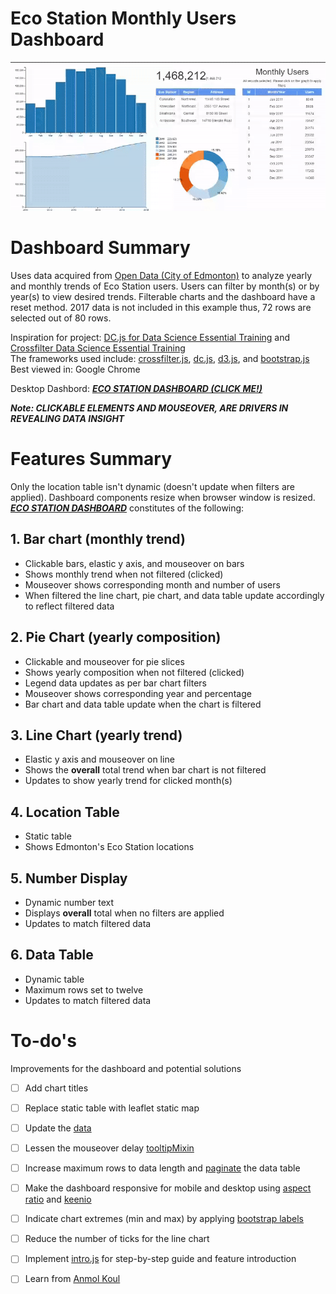 # Eco Station Monthly Users Dashboard
![](Eco-Stations.gif)

# Dashboard Summary
Uses data acquired from [Open Data (City of Edmonton)](https://dashboard.edmonton.ca/Dashboard/Eco-Station-Users-Monthly/2zer-fm7k) to analyze yearly and monthly trends of Eco Station users. Users can filter by month(s) or by year(s) to view desired trends. Filterable charts and the dashboard have a reset method. 2017 data is not included in this example thus, 72 rows are selected out of 80 rows.

Inspiration for project: [DC.js for Data Science Essential Training](https://www.lynda.com/JavaScript-tutorials/DC-js-Data-Science-Essential-Training/540535-2.html) and [Crossfilter Data Science Essential Training](https://www.lynda.com/JavaScript-tutorials/Crossfilter-Data-Science-Essential-Training/540534-2.html)<br>
The frameworks used include:
[crossfilter.js](http://square.github.io/crossfilter/), [dc.js](https://dc-js.github.io/dc.js/), [d3.js](https://d3js.org/), and [bootstrap.js](https://getbootstrap.com/docs/3.3/javascript/)<br>
Best viewed in: Google Chrome

Desktop Dashbord: [*****ECO STATION DASHBOARD (CLICK ME!)*****](https://mikelotis.github.io/Edmonton-Eco-Stations/)

***Note: CLICKABLE ELEMENTS AND MOUSEOVER, ARE DRIVERS IN REVEALING DATA INSIGHT***

# Features Summary
Only the location table isn't dynamic (doesn't update when filters are applied). Dashboard components resize when browser window is resized. [***ECO STATION DASHBOARD***](https://mikelotis.github.io/Edmonton-Eco-Stations/) constitutes of the following:
## 1. Bar chart (monthly trend)
* Clickable bars, elastic y axis, and mouseover on bars
* Shows monthly trend when not filtered (clicked)
* Mouseover shows corresponding month and number of users
* When filtered the line chart, pie chart, and data table update accordingly to reflect filtered data
## 2. Pie Chart (yearly composition)
* Clickable and mouseover for pie slices
* Shows yearly composition when not filtered (clicked)
* Legend data updates as per bar chart filters
* Mouseover shows corresponding year and percentage
* Bar chart and data table update when the chart is filtered
## 3. Line Chart (yearly trend)
* Elastic y axis and mouseover on line
* Shows the **overall** total trend when bar chart is not filtered
* Updates to show yearly trend for clicked month(s)
## 4. Location Table
* Static table
* Shows Edmonton's Eco Station locations
## 5. Number Display
* Dynamic number text
* Displays **overall** total when no filters are applied
* Updates to match filtered data
## 6. Data Table
* Dynamic table
* Maximum rows set to twelve
* Updates to match filtered data

# To-do's
Improvements for the dashboard and potential solutions
- [ ] Add chart titles
- [ ] Replace static table with leaflet static map
- [ ] Update the [data](https://dashboard.edmonton.ca/Dashboard/Eco-Station-Users-Monthly/2zer-fm7k)
- [ ] Lessen the mouseover delay [tooltipMixin](https://github.com/Intellipharm/dc-addons)
- [ ] Increase maximum rows to data length and [paginate](http://dc-js.github.io/dc.js/examples/table-pagination.html) the data table 
- [ ] Make the dashboard responsive for mobile and desktop using [aspect ratio](https://blog.webkid.io/responsive-chart-usability-d3/)  and [keenio](https://keen.github.io/dashboards/)
- [ ] Indicate chart extremes (min and max) by applying [bootstrap labels](https://getbootstrap.com/docs/3.3/components/#labels)
- [ ] Reduce the number of ticks for the line chart
- [ ] Implement [intro.js](http://introjs.com/) for step-by-step guide and feature introduction 
- [ ] Learn from [Anmol Koul](https://anmolkoul.wordpress.com/2015/06/05/interactive-data-visualization-using-d3-js-dc-js-nodejs-and-mongodb/)


